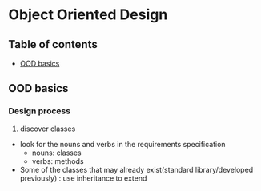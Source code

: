 # Object Oriented Design
## Table of contents
- [OOD basics](https://github.com/Cecilia-xu/CS_Notes/tree/master/OOD#ood-basics)
## OOD basics
### Design process
1. discover classes
- look for the nouns and verbs in the requirements specification
  - nouns: classes
  - verbs: methods
- Some of the classes that may already exist(standard library/developed previously) : use inheritance to extend 
